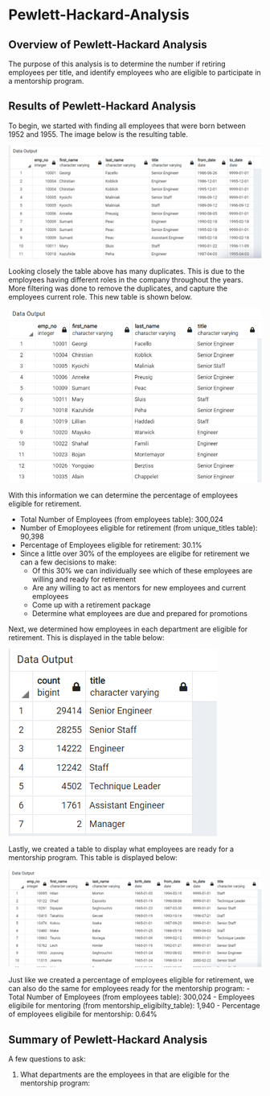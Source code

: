 # Pewlett-Hackard-Analysis

## Overview of Pewlett-Hackard Analysis

The purpose of this analysis is to determine the number if retiring employees per title, and identify employees who are eligible to participate in a mentorship program. 

## Results of Pewlett-Hackard Analysis

To begin, we started with finding all employees that were born between 1952 and 1955. The image below is the resulting table.

![image](https://github.com/snkty8/Pewlett-Hackard-Analysis/blob/main/Pewlett-Hackard-Analysis%20Folder/Queries/retirement_titles_table.png)

Looking closely the table above has many duplicates.  This is due to the employees having different roles in the company throughout the years.  More filtering was done to remove the duplicates, and capture the employees current role.  This new table is shown below.

![image](https://github.com/snkty8/Pewlett-Hackard-Analysis/blob/main/Pewlett-Hackard-Analysis%20Folder/Queries/unique_titles_table.png)


With this information we can determine the percentage of employees eligible for retirement.  
- Total Number of Employees (from employees table): 300,024
- Number of Emoployees eligible for retirement (from unique_titles table): 90,398
- Percentage of Employees eligible for retirement: 30.1%
- Since a little over 30% of the employees are eligibe for retirement we can a few decisions to make:
    - Of this 30% we can individually see which of these employees are willing and ready for retirement
    - Are any willing to act as mentors for new employees and current employees 
    - Come up with a retirement package 
    - Determine what employees are due and prepared for promotions 


Next, we determined how employees in each department are eligible for retirement.  This is displayed in the table below:

![image](https://github.com/snkty8/Pewlett-Hackard-Analysis/blob/main/Pewlett-Hackard-Analysis%20Folder/Queries/retiring_titles_table.png)

Lastly, we created a table to display what employees are ready for a mentorship program.  This table is displayed below:

![image](https://github.com/snkty8/Pewlett-Hackard-Analysis/blob/main/Pewlett-Hackard-Analysis%20Folder/Queries/mentorship_eligibility_table.png)

Just like we created a percentage of employees eligible for retirement, we can also do the same for employees ready for the mentorship program:
    - Total Number of Employees (from employees table): 300,024
    - Employees eligibile for mentoring (from mentorship_eligibilty_table): 1,940
    - Percentage of employees eligibile for mentorship: 0.64% 

## Summary of Pewlett-Hackard Analysis

A few questions to ask:
1. What departments are the employees in that are eligible for the mentorship program: 